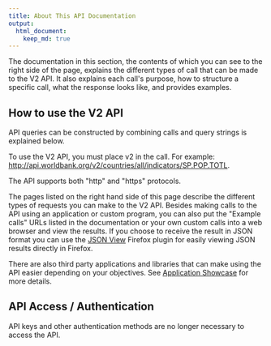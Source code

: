 ```yaml
---
title: About This API Documentation
output:
  html_document:
    keep_md: true
---
```


The documentation in this section, the contents of which you can see to the right side of the page, explains the different types of call that can be made to the V2 API.  It also explains each call's purpose, how to structure a specific call, what the response looks like, and provides examples.

## How to use the V2 API
API queries can be constructed by combining calls and query strings is explained below.

To use the V2 API, you must place v2 in the call. For example: <http://api.worldbank.org/v2/countries/all/indicators/SP.POP.TOTL>.

The API supports both "http" and "https" protocols.

The pages listed on the right hand side of this page describe the different types of requests you can make to the V2 API. Besides making calls to the API using an application or custom program, you can also put the "Example calls" URLs listed in the documentation or your own custom calls into a web browser and view the results. If you choose to receive the result in JSON format you can use the [JSON View](https://addons.mozilla.org/en-US/firefox/addon/10869/) Firefox plugin for easily viewing JSON results directly in Firefox.

There are also third party applications and libraries that can make using the API easier depending on your objectives. See [Application Showcase](http://data.worldbank.org/developers/application-showcase) for more details.

## API Access / Authentication

API keys and other authentication methods are no longer necessary to access the API.
